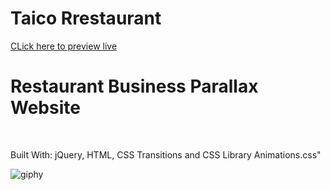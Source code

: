 # Taico Rrestaurant

[CLick here to preview live](http://taicorestaurant.surge.sh/)
<br>

# Restaurant Business Parallax Website

<br/>

Built With: jQuery, HTML, CSS Transitions and CSS Library Animations.css"

![giphy](https://media.giphy.com/media/3o7523qPhTY29RCWaI/giphy.gif)
